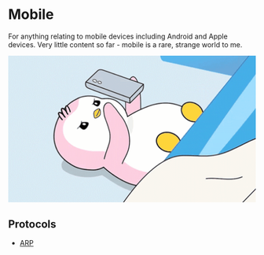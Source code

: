 # Mobile

For anything relating to mobile devices including Android and Apple devices. Very little content so far - mobile is a rare, strange world to me.

<img src="../assets/images/mob.gif" width="800">

## Protocols

- [ARP](../docs/networking/arp.md)
